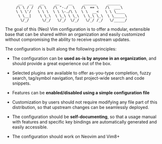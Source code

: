 ```
      __   __   __     __    __     ______     ______    
     /\ \ / /  /\ \   /\ "-./  \   /\  == \   /\  ___\   
     \ \ \'/   \ \ \  \ \ \-./\ \  \ \  __<   \ \ \____  
      \ \__|    \ \_\  \ \_\ \ \_\  \ \_\ \_\  \ \_____\ 
       \/_/      \/_/   \/_/  \/_/   \/_/ /_/   \/_____/ 

```

The goal of this (Neo) Vim configuration is to offer a modular, extensible
base that can be shared within an organization and easily customized
without compromising the ability to receive upstream updates.

The configuration is built along the following principles:

- The configuration can be **used as-is by anyone in an organization**,
  and should provide a great experience out of the box.

- Selected plugins are available to offer as-you-type completion,
  fuzzy search, tag/symbol navigation, fast project-wide search and
  code snippets.

- Features can be **enabled/disabled using a simple configuration file**

- Customization by users should not require modifying any file
  part of this distribution, so that upstream changes can be
  seamlessly deployed.
 
- The configuration should be **self-documenting**, so that a usage manual
  with features and specific key bindings are automatically generated
  and easily accessible.

- The configuration should work on Neovim and Vim8+

 
